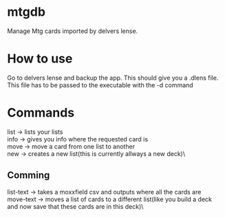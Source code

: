 # mtgdb
Manage Mtg cards imported by delvers lense.


# How to use
Go to delvers lense and backup the app. This should give you a .dlens file. This file has to be passed to the executable with the -d command

# Commands
list -> lists your lists\
info -> gives you info where the requested card is\
move -> move a card from one list to another\
new -> creates a new list(this is currently allways a new deck)\
## Comming
list-text -> takes a moxxfield csv and outputs where all the cards are\
move-text -> moves a list of cards to a different list(like you build a deck and now save that these cards are in this deck)\
